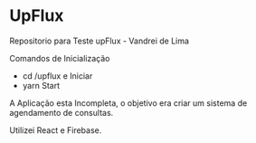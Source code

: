 # UpFlux
Repositorio para Teste upFlux - Vandrei de Lima

Comandos de Inicialização
- cd /upflux e Iniciar
- yarn Start

A Aplicação esta Incompleta, o objetivo era criar um sistema de agendamento de consultas.

Utilizei React e Firebase.
